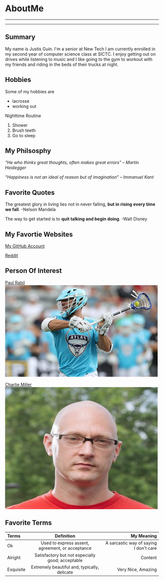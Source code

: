 # AboutMe
---
---

## Summary 

My name is Justis Guin. I'm a senior at New Tech I am currently enrolled in my second year of computer science class at SICTC. I enjoy getting out on drives while listening to music and I like going to the gym to workout with my friends and riding in the beds of their trucks at night. 

[1]: https://en.wikipedia.org/wiki/Paul_Rabil
[2]: https://en.wikipedia.org/wiki/Charlie_Miller_(security_researcher)

Hobbies
-

Some of my hobbies are

- lacrosse 
- working out 

Nighttime Routine 

1. Shower
2. Brush teeth 
3. Go to sleep


## My Philsosphy

<i>“He who thinks great thoughts, often makes great errors” – Martin Heidegger</i>

<i>“Happiness is not an ideal of reason but of imagination” – Immanuel Kant</i>

## Favorite Quotes 
The greatest glory in living lies not in never falling, <b>but in rising every time we fall</b>. -Nelson Mandela

The way to get started is to <b>quit talking and begin doing</b>. -Walt Disney

## My Favortie Websites 


[My GitHub Account](https://github.com/JustisGuin "My GitHub Account")

[Reddit](reddit.com "Home Page Of Reddit")


## Person Of Interest 

[Paul Rabil][1]<br>
<kbd>
<img src="https://github.com/JustisGuin/AboutMe/blob/main/Paul%20Rabil.jpg" height="300px" width="500px"></kbd>

[Charlie Miller][2]<br>
<kbd>
<img src="https://github.com/JustisGuin/AboutMe/blob/main/Charile%20Miller.jpg" height="400px" width="500px"></kbd>


## Favorite Terms

| Terms | Definition | My Meaning 
| :- |  :----: | ---: |
| Ok | Used to express assent, agreement, or acceptance | A sarcastic way of saying I don't care
| Alright| Satisfactory but not especially good; acceptable | Content
| Exquisite | Extremely beautiful and, typically, delicate | Very Nice, Amazing 







